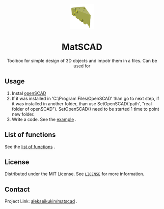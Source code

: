 <br />
<p align="center">
  <a href="https://github.com/alekseikukin/matscad">
    <img src="images/pic.png" alt="Logo" width="80" height="80">
  </a>
  <h1 align="center">MatSCAD
</h1>
    <p align="center">
Toolbox for simple design of 3D objects and impotr them in a files.
Can be used for 
  </p>
</p>

## Usage
1. Instal [openSCAD](https://openscad.org/)
2. If it was installed in 'C:\Program Files\OpenSCAD\' than go to next step, if it was installed in another folder, than use SetOpenSCAD('path', "real folder of openSCAD"). SetOpenSCAD() need to be started 1 time to point new folder.
3. Write a code.
See the [example](example.m) .

## List of functions
See the [list of functions](list_of_functions.md) .

## License
Distributed under the MIT License. See [`LICENSE`](LICENSE) for more information.

## Contact
Project Link: [alekseikukin/matscad](https://github.com/alekseikukin/matscad) .

